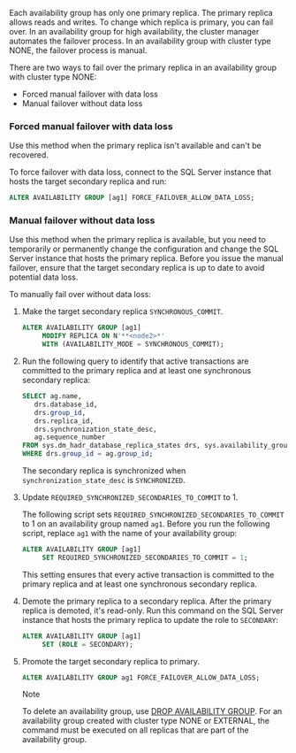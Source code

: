 Each availability group has only one primary replica. The primary replica allows reads and writes. To change which replica is primary, you can fail over. In an availability group for high availability, the cluster manager automates the failover process. In an availability group with cluster type NONE, the failover process is manual. 

There are two ways to fail over the primary replica in an availability group with cluster type NONE:

- Forced manual failover with data loss
- Manual failover without data loss

### Forced manual failover with data loss

Use this method when the primary replica isn't available and can't be recovered. 

To force failover with data loss, connect to the SQL Server instance that hosts the target secondary replica and run:

```SQL
ALTER AVAILABILITY GROUP [ag1] FORCE_FAILOVER_ALLOW_DATA_LOSS;
```

### Manual failover without data loss

Use this method when the primary replica is available, but you need to temporarily or permanently change the configuration and change the SQL Server instance that hosts the primary replica. Before you issue the manual failover, ensure that the target secondary replica is up to date to avoid potential data loss. 

To manually fail over without data loss:

1. Make the target secondary replica `SYNCHRONOUS_COMMIT`.

   ```SQL
   ALTER AVAILABILITY GROUP [ag1] 
        MODIFY REPLICA ON N'**<node2>*' 
        WITH (AVAILABILITY_MODE = SYNCHRONOUS_COMMIT);
   ```

2. Run the following query to identify that active transactions are committed to the primary replica and at least one synchronous secondary replica: 

   ```SQL
   SELECT ag.name, 
      drs.database_id, 
      drs.group_id, 
      drs.replica_id, 
      drs.synchronization_state_desc, 
      ag.sequence_number
   FROM sys.dm_hadr_database_replica_states drs, sys.availability_groups ag
   WHERE drs.group_id = ag.group_id; 
   ```

   The secondary replica is synchronized when `synchronization_state_desc` is `SYNCHRONIZED`.

3. Update `REQUIRED_SYNCHRONIZED_SECONDARIES_TO_COMMIT` to 1.

   The following script sets `REQUIRED_SYNCHRONIZED_SECONDARIES_TO_COMMIT` to 1 on an availability group named `ag1`. Before you run the following script, replace `ag1` with the name of your availability group:

   ```SQL
   ALTER AVAILABILITY GROUP [ag1] 
        SET REQUIRED_SYNCHRONIZED_SECONDARIES_TO_COMMIT = 1;
   ```

   This setting ensures that every active transaction is committed to the primary replica and at least one synchronous secondary replica. 

4. Demote the primary replica to a secondary replica. After the primary replica is demoted, it's read-only. Run this command on the SQL Server instance that hosts the primary replica to update the role to `SECONDARY`:

   ```SQL
   ALTER AVAILABILITY GROUP [ag1] 
        SET (ROLE = SECONDARY); 
   ```

5. Promote the target secondary replica to primary. 

   ```SQL
   ALTER AVAILABILITY GROUP ag1 FORCE_FAILOVER_ALLOW_DATA_LOSS; 
   ```  

   > [!NOTE] 
   > To delete an availability group, use [DROP AVAILABILITY GROUP](https://docs.microsoft.com/en-us/sql/t-sql/statements/drop-availability-group-transact-sql). For an availability group created with cluster type NONE or EXTERNAL, the command must be executed on all replicas that are part of the availability group.